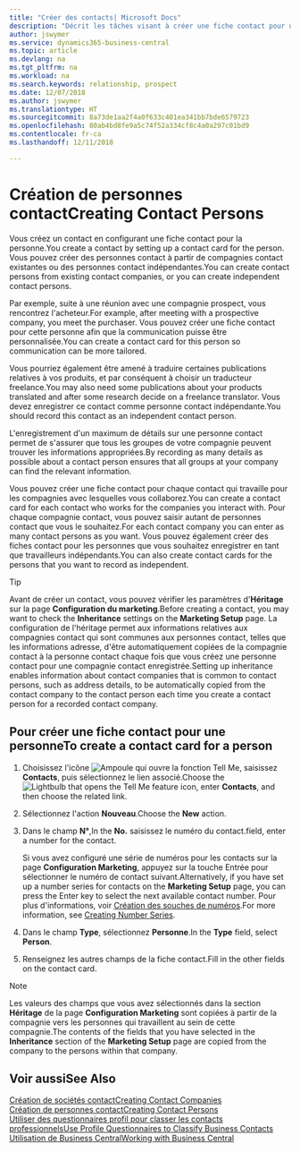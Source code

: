 ```yaml
---
title: "Créer des contacts| Microsoft Docs"
description: "Décrit les tâches visant à créer une fiche contact pour une personne, par exemple, un prospect ou un fournisseur, afin de définir les relations et personnaliser la communication."
author: jswymer
ms.service: dynamics365-business-central
ms.topic: article
ms.devlang: na
ms.tgt_pltfrm: na
ms.workload: na
ms.search.keywords: relationship, prospect
ms.date: 12/07/2018
ms.author: jswymer
ms.translationtype: HT
ms.sourcegitcommit: 8a73de1aa2f4a0f633c401ea341bb7bde6579723
ms.openlocfilehash: 80ab4bd8fe9a5c74f52a334cf8c4a0a297c01bd9
ms.contentlocale: fr-ca
ms.lasthandoff: 12/11/2018

---
```

# <a name="creating-contact-persons"></a><span data-ttu-id="b3295-103">Création de personnes contact</span><span class="sxs-lookup"><span data-stu-id="b3295-103">Creating Contact Persons</span></span>
<span data-ttu-id="b3295-104">Vous créez un contact en configurant une fiche contact pour la personne.</span><span class="sxs-lookup"><span data-stu-id="b3295-104">You create a contact by setting up a contact card for the person.</span></span> <span data-ttu-id="b3295-105">Vous pouvez créer des personnes contact à partir de compagnies contact existantes ou des personnes contact indépendantes.</span><span class="sxs-lookup"><span data-stu-id="b3295-105">You can create contact persons from existing contact companies, or you can create independent contact persons.</span></span>

<span data-ttu-id="b3295-106">Par exemple, suite à une réunion avec une compagnie prospect, vous rencontrez l'acheteur.</span><span class="sxs-lookup"><span data-stu-id="b3295-106">For example, after meeting with a prospective company, you meet the purchaser.</span></span> <span data-ttu-id="b3295-107">Vous pouvez créer une fiche contact pour cette personne afin que la communication puisse être personnalisée.</span><span class="sxs-lookup"><span data-stu-id="b3295-107">You can create a contact card for this person so communication can be more tailored.</span></span>

<span data-ttu-id="b3295-108">Vous pourriez également être amené à traduire certaines publications relatives à vos produits, et par conséquent à choisir un traducteur freelance.</span><span class="sxs-lookup"><span data-stu-id="b3295-108">You may also need some publications about your products translated and after some research decide on a freelance translator.</span></span> <span data-ttu-id="b3295-109">Vous devez enregistrer ce contact comme personne contact indépendante.</span><span class="sxs-lookup"><span data-stu-id="b3295-109">You should record this contact as an independent contact person.</span></span>

<span data-ttu-id="b3295-110">L'enregistrement d'un maximum de détails sur une personne contact permet de s'assurer que tous les groupes de votre compagnie peuvent trouver les informations appropriées.</span><span class="sxs-lookup"><span data-stu-id="b3295-110">By recording as many details as possible about a contact person ensures that all groups at your company can find the relevant information.</span></span>

<span data-ttu-id="b3295-111">Vous pouvez créer une fiche contact pour chaque contact qui travaille pour les compagnies avec lesquelles vous collaborez.</span><span class="sxs-lookup"><span data-stu-id="b3295-111">You can create a contact card for each contact who works for the companies you interact with.</span></span> <span data-ttu-id="b3295-112">Pour chaque compagnie contact, vous pouvez saisir autant de personnes contact que vous le souhaitez.</span><span class="sxs-lookup"><span data-stu-id="b3295-112">For each contact company you can enter as many contact persons as you want.</span></span> <span data-ttu-id="b3295-113">Vous pouvez également créer des fiches contact pour les personnes que vous souhaitez enregistrer en tant que travailleurs indépendants.</span><span class="sxs-lookup"><span data-stu-id="b3295-113">You can also create contact cards for the persons that you want to record as independent.</span></span>

> [!TIP]  
>   <span data-ttu-id="b3295-114">Avant de créer un contact, vous pouvez vérifier les paramètres d'**Héritage** sur la page **Configuration du marketing**.</span><span class="sxs-lookup"><span data-stu-id="b3295-114">Before creating a contact, you may want to check the **Inheritance** settings on the **Marketing Setup** page.</span></span> <span data-ttu-id="b3295-115">La configuration de l'héritage permet aux informations relatives aux compagnies contact qui sont communes aux personnes contact, telles que les informations adresse, d'être automatiquement copiées de la compagnie contact à la personne contact chaque fois que vous créez une personne contact pour une compagnie contact enregistrée.</span><span class="sxs-lookup"><span data-stu-id="b3295-115">Setting up inheritance enables information about contact companies that is common to contact persons, such as address details, to be automatically copied from the contact company to the contact person each time you create a contact person for a recorded contact company.</span></span>

## <a name="to-create-a-contact-card-for-a-person"></a><span data-ttu-id="b3295-116">Pour créer une fiche contact pour une personne</span><span class="sxs-lookup"><span data-stu-id="b3295-116">To create a contact card for a person</span></span>
1. <span data-ttu-id="b3295-117">Choisissez l'icône ![Ampoule qui ouvre la fonction Tell Me](media/ui-search/search_small.png "Dites-moi ce que vous voulez faire"), saisissez **Contacts**, puis sélectionnez le lien associé.</span><span class="sxs-lookup"><span data-stu-id="b3295-117">Choose the ![Lightbulb that opens the Tell Me feature](media/ui-search/search_small.png "Tell me what you want to do") icon, enter **Contacts**, and then choose the related link.</span></span>
2. <span data-ttu-id="b3295-118">Sélectionnez l'action **Nouveau**.</span><span class="sxs-lookup"><span data-stu-id="b3295-118">Choose the **New** action.</span></span>
3. <span data-ttu-id="b3295-119">Dans le champ **N°**,</span><span class="sxs-lookup"><span data-stu-id="b3295-119">In the **No.**</span></span> <span data-ttu-id="b3295-120">saisissez le numéro du contact.</span><span class="sxs-lookup"><span data-stu-id="b3295-120">field, enter a number for the contact.</span></span>

    <span data-ttu-id="b3295-121">Si vous avez configuré une série de numéros pour les contacts sur la page **Configuration Marketing**, appuyez sur la touche Entrée pour sélectionner le numéro de contact suivant.</span><span class="sxs-lookup"><span data-stu-id="b3295-121">Alternatively, if you have set up a number series for contacts on the **Marketing Setup** page, you can press the Enter key to select the next available contact number.</span></span> <span data-ttu-id="b3295-122">Pour plus d'informations, voir [Création des souches de numéros](ui-create-number-series.md).</span><span class="sxs-lookup"><span data-stu-id="b3295-122">For more information, see [Creating Number Series](ui-create-number-series.md).</span></span>
4. <span data-ttu-id="b3295-123">Dans le champ **Type**, sélectionnez **Personne**.</span><span class="sxs-lookup"><span data-stu-id="b3295-123">In the **Type** field, select **Person**.</span></span>
5. <span data-ttu-id="b3295-124">Renseignez les autres champs de la fiche contact.</span><span class="sxs-lookup"><span data-stu-id="b3295-124">Fill in the other fields on the contact card.</span></span>

> [!NOTE]  
>   <span data-ttu-id="b3295-125">Les valeurs des champs que vous avez sélectionnés dans la section **Héritage** de la page **Configuration Marketing** sont copiées à partir de la compagnie vers les personnes qui travaillent au sein de cette compagnie.</span><span class="sxs-lookup"><span data-stu-id="b3295-125">The contents of the fields that you have selected in the **Inheritance** section of the **Marketing Setup** page are copied from the company to the persons within that company.</span></span>

## <a name="see-also"></a><span data-ttu-id="b3295-126">Voir aussi</span><span class="sxs-lookup"><span data-stu-id="b3295-126">See Also</span></span>
[<span data-ttu-id="b3295-127">Création de sociétés contact</span><span class="sxs-lookup"><span data-stu-id="b3295-127">Creating Contact Companies</span></span>](marketing-create-contact-companies.md)  
[<span data-ttu-id="b3295-128">Création de personnes contact</span><span class="sxs-lookup"><span data-stu-id="b3295-128">Creating Contact Persons</span></span>](marketing-create-contact-persons.md)  
[<span data-ttu-id="b3295-129">Utiliser des questionnaires profil pour classer les contacts professionnels</span><span class="sxs-lookup"><span data-stu-id="b3295-129">Use Profile Questionnaires to Classify Business Contacts</span></span>](marketing-create-contact-profile-questionnaire.md)  
[<span data-ttu-id="b3295-130">Utilisation de Business Central</span><span class="sxs-lookup"><span data-stu-id="b3295-130">Working with Business Central</span></span>](ui-work-product.md)

